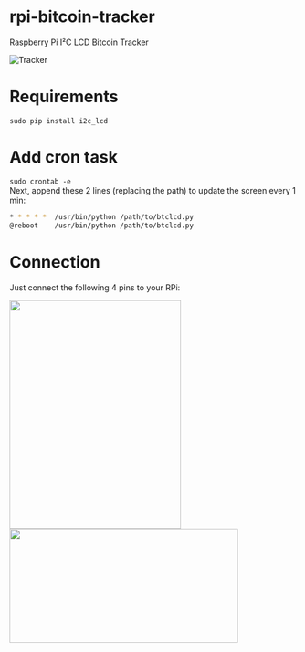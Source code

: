 # rpi-bitcoin-tracker
Raspberry Pi I²C LCD Bitcoin Tracker

![Tracker](https://github.com/vmavromatis/rpi-bitcoin-tracker/raw/master/images/final.jpg)

# Requirements
```sudo pip install i2c_lcd```

# Add cron task
```sudo crontab -e```  
Next, append these 2 lines (replacing the path) to update the screen every 1 min:
```bash
* * * * *  /usr/bin/python /path/to/btclcd.py
@reboot    /usr/bin/python /path/to/btclcd.py
```
# Connection
Just connect the following 4 pins to your RPi:

<img src="https://github.com/vmavromatis/rpi-bitcoin-tracker/raw/master/images/i2c_lcd.jpg" width="300" height="400"><img src="https://github.com/vmavromatis/rpi-bitcoin-tracker/raw/master/images/rpi.png" width="400" height="200">
